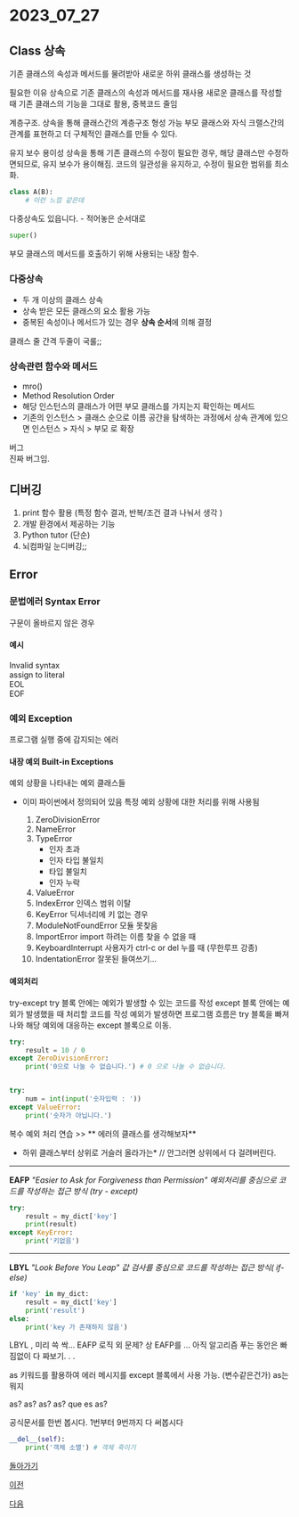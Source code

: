 # 2023_07_27

## Class 상속

기존 클래스의 속성과 메서드를 물려받아 새로운 하위 클래스를 생성하는 것 

필요한 이유
상속으로 기존 클래스의 속성과 메서드를 재사용
새로운 클래스를 작성할 때 기존 클래스의 기능을 그대로 활용, 중복코드 줄임

계층구조. 
상속을 통해 클래스간의 계층구조 형성 가능
부모 클래스와 자식 크랠스간의 관계를 표현하고 더 구체적인 클래스를 만들 수 있다.

유지 보수 용이성
상속을 통해 기존 클래스의 수정이 필요한 경우, 해당 클래스만 수정하면되므로, 유지 보수가 용이해짐.
코드의 일관성을 유지하고, 수정이 필요한 범위를 최소화.

```python
class A(B):
    # 이런 느낌 같은데
```
다중상속도 있읍니다. - 적어놓은 순서대로
```python
super()
```
 부모 클래스의 메서드를 호출하기 위해 사용되는 내장 함수.

### 다중상속

- 두 개 이상의 클래스 상속
- 상속 받은 모든 클래스의 요소 활용 가능
- 중복된 속성이나 메서드가 있는 경우 **상속 순서**에 의해 결정

클래스 줄 간격 두줄이 국룰;; 

### 상속관련 함수와 메서드
- mro()
- Method Resolution Order
- 해당 인스턴스의 클래스가 어떤 부모 클래스를 가지는지 확인하는 메서드
- 기존의 인스턴스 > 클래스 순으로 이름 공간을 탐색하는 과정에서 상속 관계에 있으면 인스턴스 > 자식 > 부모 로 확장 

버그  
진짜 버그임.

## 디버깅
1. print 함수 활용 (특정 함수 결과, 반복/조건 결과 나눠서 생각 )
2. 개발 환경에서 제공하는 기능
3. Python tutor (단순)
4. 뇌컴파일 눈디버깅;;

## Error 

### 문법에러 Syntax Error
구문이 올바르지 않은 경우
#### 예시
Invalid syntax  
assign to literal  
EOL  
EOF  

### 예외 Exception
프로그램 실행 중에 감지되는 에러 

#### 내장 예외 Built-in Exceptions
예외 상황을 나타내는 예외 클래스들  
- 이미 파이썬에서 정의되어 있음 특정 예외 상황에 대한 처리를 위해 사용됨

    1. ZeroDivisionError  
    2. NameError
    3. TypeError
        - 인자 초과
        - 인자 타입 불일치
        - 타입 불일치
        - 인자 누락
    4. ValueError
    5. IndexError  인덱스 범위 이탈
    6. KeyError 딕셔너리에 키 없는 경우
    7. ModuleNotFoundError 모듈 못찾음
    8. ImportError import 하려는 이름 찾을 수 없을 때 
    9. KeyboardInterrupt 사용자가 ctrl-c or del 누를 때  (무한루프 강종)
    10. IndentationError 잘못된 들여쓰기...

#### 예외처리
try-except
try 블록 안에는 예외가 발생할 수 있는 코드를 작성
except 블록 안에는 예외가 발생했을 때 처리할 코드를 작성
예외가 발생하면 프로그램 흐름은 try 블록을 빠져나와 해당 예외에 대응하는 except 블록으로 이동.
```python
try: 
    result = 10 / 0
except ZeroDivisionError:
    print('0으로 나눌 수 없습니다.') # 0 으로 나눌 수 없습니다.


try:
    num = int(input('숫자입력 : '))
except ValueError: 
    print('숫자가 아닙니다.')
```
복수 예외 처리 연습 >> 
** 에러의 클래스를 생각해보자** 
* 하위 클래스부터 상위로 거슬러 올라가는*  // 안그러면 상위에서 다 걸려버린다.  <br>
---
**EAFP**
*"Easier to Ask for Forgiveness than Permission"*
*예외처리를 중심으로 코드를 작성하는 접근 방식 (try - except)*
```python
try:
    result = my_dict['key']
    print(result)
except KeyError:
    print('키없음')

```
---
**LBYL**
*"Look Before You Leap"*
*값 검사를 중심으로 코드를 작성하는 접근 방식( if- else)*
```python
if 'key' in my_dict:
    result = my_dict['key']
    print('result')
else:
    print('key 가 존재하지 않음')
```

LBYL , 미리 쓱 싹... EAFP 로직 외 문제? 상 EAFP를 ...
아직 알고리즘 푸는 동안은 빠짐없이 다 짜보기. . .


as 키워드를 활용하여 에러 메시지를 except 블록에서 사용 가능. (변수같은건가) as는 뭐지

as? 
as?
as?
as? 
que es  as?


공식문서를 한번 봅시다. 
1번부터 9번까지 다 써봅시다 


```python
__del__(self):
    print('객체 소멸') # 객체 죽이기

```


[돌아가기](../../2023년7월2023Julio.md/##20230727)

[이전](../2023_07_26/README.md)


[다음](../2023_07_28/README.md)